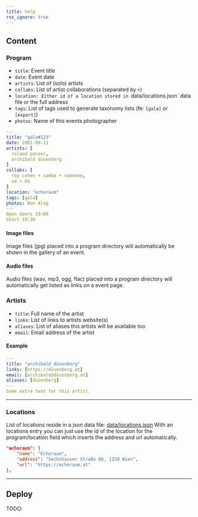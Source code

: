 ```yaml
---
title: help
rss_ignore: true
---
```

## Content

### Program

* `title`: Event title
* `date`: Event date
* `artists`: List of (solo) artists
* `collabs`: List of artist collaborations (separated by `+`)
* `location: Either id of a location stored in `data/locations.json` data file or the full address
* `tags`: List of tags used to generate taxonomy lists (fe: `[gala]` or `[export]`)
* `photos`: Name of this events photographer

```yml
---
title: "gala#123"
date: 2001-09-11
artists: [
  roland panzer,
  archibald düsenberg
]
collabs: [
  roy cohen + samba + someone,
  aa + bb
]
location: "echoraum"
tags: [gala]
photos: Bon Alog
---
Open doors 19:00
Start 19:30
```

#### Image files

Image files (jpg) placed into a program directory will automatically be shown in the gallery of an event.

#### Audio files

Audio files (wav, mp3, ogg, flac) placed into a program directory will automatically get listed as links on a event page.

### Artists

* `title`: Full name of the artist
* `links`: List of links to artists website(s)
* `aliases`: List of aliases this artists will be available too
* `email`: Email address of the artist

#### Example

```yml
---
title: "archibald düsenberg"
links: [https://düsenberg.at]
email: [archibald@düsenberg.at]
aliases: [düsenberg]
---
Some extra text for this artist.
```

---

### Locations

List of locations reside in a json data file: [data/locations.json](https://github.com/verein-fuer-elektro-akustik/velak.klingt.org/blob/master/data/locations.json)
With an locations entry you can just use the id of the location for the program/location field which inserts the address and url automatically.

```json
"echoraum": {
    "name": "Echoraum",
    "address": "Sechshauser Straße 66, 1150 Wien",
    "url": "https://echoraum.at"
},
```

---

## Deploy

TODO:
